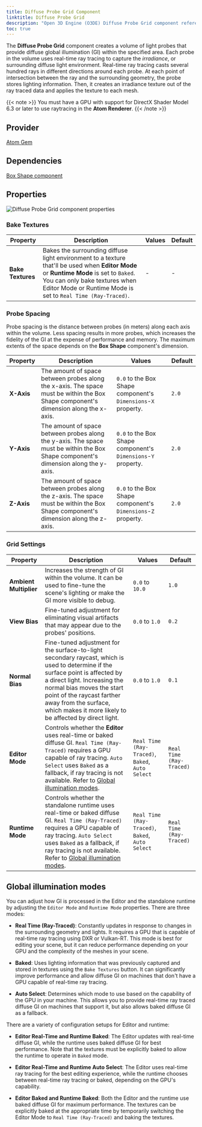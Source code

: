 ```yaml
---
title: Diffuse Probe Grid Component
linktitle: Diffuse Probe Grid
description: "Open 3D Engine (O3DE) Diffuse Probe Grid component reference."
toc: true
---
```


The **Diffuse Probe Grid** component creates a volume of light probes that provide diffuse global illumination (GI) within the specified area. Each probe in the volume uses real-time ray tracing to capture the *irradiance*, or surrounding diffuse light environment. Real-time ray tracing casts several hundred rays in different directions around each probe. At each point of intersection between the ray and the surrounding geometry, the probe stores lighting information. Then, it creates an irradiance texture out of the ray traced data and applies the texture to each mesh.

{{< note >}}
You must have a GPU with support for DirectX Shader Model 6.3 or later to use raytracing in the **Atom Renderer**.
{{< /note >}}


## Provider

[Atom Gem](/docs/user-guide/gems/reference/rendering/atom/atom/)


## Dependencies

[Box Shape component](/docs/user-guide/components/reference/shape/box-shape/)


## Properties

![Diffuse Probe Grid component properties](/images/user-guide/components/reference/atom/diffuse-probe-grid-component-ui.png)


### Bake Textures

| Property | Description | Values | Default |
|-|-|-|-|
| **Bake Textures** | Bakes the surrounding diffuse light environment to a texture that'll be used when **Editor Mode** or **Runtime Mode** is set to `Baked`. You can only bake textures when Editor Mode or Runtime Mode is set to `Real Time (Ray-Traced)`. | - | - |


### Probe Spacing

Probe spacing is the distance between probes (in meters) along each axis within the volume. Less spacing results in more probes, which increases the fidelity of the GI at the expense of performance and memory. The maximum extents of the space depends on the **Box Shape** component's dimension.

| Property | Description | Values | Default |
|-|-|-|-|
| **X-Axis** | The amount of space between probes along the x-axis. The space must be within the Box Shape component's dimension along the x-axis. | `0.0` to the Box Shape component's `Dimensions`-`X` property. | `2.0` |
| **Y-Axis** | The amount of space between probes along the y-axis. The space must be within the Box Shape component's dimension along the y-axis. | `0.0` to the Box Shape component's `Dimensions`-`Y` property. | `2.0` |
| **Z-Axis** | The amount of space between probes along the z-axis. The space must be within the Box Shape component's dimension along the z-axis. | `0.0` to the Box Shape component's `Dimensions`-`Z` property. | `2.0` |


### Grid Settings

| Property | Description | Values | Default |
|-|-|-|-|
| **Ambient Multiplier** | Increases the strength of GI within the volume. It can be used to fine-tune the scene's lighting or make the GI more visible to debug. | `0.0` to `10.0` | `1.0` |
| **View Bias** | Fine-tuned adjustment for eliminating visual artifacts that may appear due to the probes' positions. | `0.0` to `1.0` | `0.2` |
| **Normal Bias** | Fine-tuned adjustment for the surface-to-light secondary raycast, which is used to determine if the surface point is affected by a direct light. Increasing the normal bias moves the start point of the raycast farther away from the surface, which makes it more likely to be affected by direct light. | `0.0` to `1.0` | `0.1` |
| **Editor Mode** | Controls whether the **Editor** uses real-time or baked diffuse GI. `Real Time (Ray-Traced)` requires a GPU capable of ray tracing. `Auto Select` uses `Baked` as a fallback, if ray tracing is not available. Refer to [Global illumination modes](#global-illumination-modes). | `Real Time (Ray-Traced)`, `Baked`, `Auto Select` |`Real Time (Ray-Traced)` |
| **Runtime Mode** | Controls whether the standalone runtime uses real-time or baked diffuse GI. `Real Time (Ray-Traced)` requires a GPU capable of ray tracing. `Auto Select` uses `Baked` as a fallback, if ray tracing is not available. Refer to [Global illumination modes](#global-illumination-modes). | `Real Time (Ray-Traced)`, `Baked`, `Auto Select` |`Real Time (Ray-Traced)` |


## Global illumination modes

You can adjust how GI is processed in the Editor and the standalone runtime by adjusting the `Editor Mode` and `Runtime Mode` properties. There are three modes:

- **Real Time (Ray-Traced)**: Constantly updates in response to changes in the surrounding geometry and lights. It requires a GPU that is capable of real-time ray tracing using DXR or Vulkan-RT. This mode is best for editing your scene, but it can reduce performance depending on your GPU and the complexity of the meshes in your scene. 

- **Baked**: Uses lighting information that was previously captured and stored in textures using the `Bake Textures` button. It can significantly improve performance and allow diffuse GI on machines that don't have a GPU capable of real-time ray tracing. 

- **Auto Select**: Determines which mode to use based on the capability of the GPU in your machine. This allows you to provide real-time ray traced diffuse GI on machines that support it, but also allows baked diffuse GI as a fallback.

There are a variety of configuration setups for Editor and runtime:

- **Editor Real-Time and Runtime Baked**: The Editor updates with real-time diffuse GI, while the runtime uses baked diffuse GI for best performance. Note that the textures must be explicitly baked to allow the runtime to operate in `Baked` mode.
  
- **Editor Real-Time and Runtime Auto Select**: The Editor uses real-time ray tracing for the best editing experience, while the runtime chooses between real-time ray tracing or baked, depending on the GPU's capability.

- **Editor Baked and Runtime Baked**: Both the Editor and the runtime use baked diffuse GI for maximum performance. The textures can be explicitly baked at the appropriate time by temporarily switching the Editor Mode to `Real Time (Ray-Traced)` and baking the textures. 
